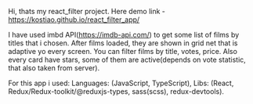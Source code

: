 Hi, thats my react_filter project. Here demo link - https://kostiao.github.io/react_filter_app/

I have used imbd API(https://imdb-api.com/) to get some list of films by titles that i chosen. After films loaded, they are shown in grid net that is adaptive yo every screen. You can filter films by title, votes, price. Also every card have stars, some of them are active(depends on vote statistic, that also taken from server).

For this app i used: Languages: (JavaScript, TypeScript), Libs: (React, Redux/Redux-toolkit/@reduxjs-types, sass(scss), redux-devtools).
